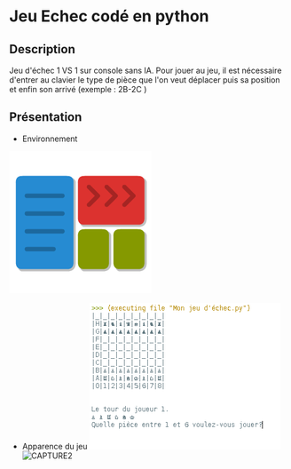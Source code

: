 # Jeu Echec codé en python

## Description

Jeu d'échec 1 VS 1 sur console sans IA. 
Pour jouer au jeu, il est nécessaire d'entrer au clavier le type de pièce que l'on veut déplacer puis sa position et enfin son arrivé (exemple : 2B-2C )

## Présentation

- Environnement
<img src="Pyzo.png" alt="Pyzo">  


- Apparence du jeu
<img src="CaptureECHEC.PNG" alt="CAPTURE">   <img src="Capture2ECHEC.PNG" alt="CAPTURE2">
